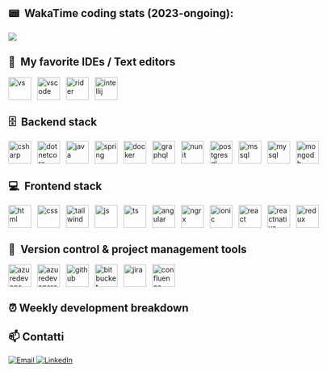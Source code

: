 ## 📟 &nbsp;WakaTime coding stats (2023-ongoing):
<image src="https://wakatime.com/share/@ShadyManu/4fbc0db6-f0b7-4edc-91b1-7f3fc1011d30.svg" />

## 🔨 &nbsp;My favorite IDEs / Text editors
<div style="display: flex; gap: 0.75rem">
<img src="https://upload.wikimedia.org/wikipedia/commons/thumb/5/59/Visual_Studio_Icon_2019.svg/2060px-Visual_Studio_Icon_2019.svg.png" alt="vs" width="45" height="45"/>
<img src="https://cdn.jsdelivr.net/gh/devicons/devicon/icons/vscode/vscode-original.svg" alt="vscode" width="45" height="45"/>
<img src="https://upload.wikimedia.org/wikipedia/commons/thumb/6/6e/JetBrains_Rider_Icon.svg/2048px-JetBrains_Rider_Icon.svg.png" alt="rider" width="45" height="45"/>
<img src="https://upload.wikimedia.org/wikipedia/commons/thumb/9/9c/IntelliJ_IDEA_Icon.svg/2048px-IntelliJ_IDEA_Icon.svg.png" alt="intellij" width="45" height="45"/>
</div>

## 🗄️ &nbsp;Backend stack
<div style="display: flex; gap: 0.75rem">
<img src="https://upload.wikimedia.org/wikipedia/commons/thumb/b/bd/Logo_C_sharp.svg/1820px-Logo_C_sharp.svg.png" alt="csharp" width="45" height="45"/>
<img src="https://upload.wikimedia.org/wikipedia/commons/thumb/e/ee/.NET_Core_Logo.svg/2048px-.NET_Core_Logo.svg.png" alt="dotnetcore" width="45" height="45"/>
<img src="https://img.icons8.com/color/512/java-coffee-cup-logo.png" alt="java" width="45" height="45"/>
<img src="https://www.svgrepo.com/show/354380/spring-icon.svg" alt="spring" width="45" height="45"/>
<img src="https://www.svgrepo.com/show/331370/docker.svg" alt="docker" width="45" height="45"/>
<img src="https://upload.wikimedia.org/wikipedia/commons/thumb/1/17/GraphQL_Logo.svg/512px-GraphQL_Logo.svg.png" alt="graphql" width="45" height="45"/>
<img src="https://www.automatetheplanet.com/wp-content/uploads/2023/04/nUnit-logo.png" alt="nunit" width="45" height="45"/>
<img src="https://upload.wikimedia.org/wikipedia/commons/thumb/2/29/Postgresql_elephant.svg/1200px-Postgresql_elephant.svg.png" alt="postgresql" width="45" height="45"/>
<img src="https://wpforms.com/wp-content/uploads/cache/integrations/a71f76c3256e4c206a4841d8eb0fed35.png" alt="mssql" width="45" height="45"/>
<img src="https://upload.wikimedia.org/wikipedia/commons/thumb/b/b2/Database-mysql.svg/1200px-Database-mysql.svg.png" alt="mysql" width="45" height="45"/>
<img src="https://svgmix.com/uploads/skillicons/5c80e9-mongodb.svg" alt="mongodb" width="45" height="45"/>
</div>

## 💻 &nbsp;Frontend stack
<div style="display: flex; gap: 0.75rem">
<img src="https://cdn.iconscout.com/icon/free/png-256/free-html-5-logo-icon-download-in-svg-png-gif-file-formats--programming-langugae-language-pack-logos-icons-1175208.png" alt="html" width="45" height="45"/>
<img src="https://upload.wikimedia.org/wikipedia/commons/6/62/CSS3_logo.svg" alt="css" width="45" height="45"/>
<img src="https://upload.wikimedia.org/wikipedia/commons/thumb/d/d5/Tailwind_CSS_Logo.svg/2560px-Tailwind_CSS_Logo.svg.png" alt="tailwind" width="45" height="45"/>
<img src="https://upload.wikimedia.org/wikipedia/commons/thumb/9/99/Unofficial_JavaScript_logo_2.svg/1200px-Unofficial_JavaScript_logo_2.svg.png" alt="js" width="45" height="45"/>
<img src="https://upload.wikimedia.org/wikipedia/commons/thumb/4/4c/Typescript_logo_2020.svg/2048px-Typescript_logo_2020.svg.png" alt="ts" width="45" height="45"/>
<img src="https://cours.marill.dev/assets/img/angular.png" alt="angular" width="45" height="45"/>
<img src="https://cdn.worldvectorlogo.com/logos/ngrx.svg" alt="ngrx" width="45" height="45"/>
<img src="https://www.svgrepo.com/show/353912/ionic-icon.svg" alt="ionic" width="45" height="45"/>
<img src="https://encrypted-tbn0.gstatic.com/images?q=tbn:ANd9GcQcR5U16C8yXgBpl7-Bc7Itjx3_LRl425zINA&s" alt="react" width="45" height="45"/>
<img src="https://lucide.dev/framework-logos/react-native.svg" alt="reactnative" width="45" height="45"/>
<img src="https://www.svgrepo.com/show/303557/redux-logo.svg" alt="redux" width="45" height="45"/>
</div>

## 💾 &nbsp;Version control & project management tools
<div style="display: flex; gap: 0.75rem">
<img src="https://cdn.iconscout.com/icon/free/png-256/free-azure-devops-technology-logo-social-media-logo-logo-company-download-svg-png-gif-flat-icon-logos-technology-logo-vol-1-pack-azure-devops-logo-icon-2944715.png" alt="azuredevops" width="45" height="45"/>
<img src="https://media2.dev.to/dynamic/image/width=1080,height=1080,fit=cover,gravity=auto,format=auto/https://dev-to-uploads.s3.amazonaws.com/uploads/articles/w287h927a1a8n0l3duq5.jpg" alt="azuredevopsrepository" width="45" height="45"/>
<img src="https://upload.wikimedia.org/wikipedia/commons/9/91/Octicons-mark-github.svg" alt="github" width="45" height="45"/>
<img src="https://cdn.worldvectorlogo.com/logos/bitbucket-icon.svg" alt="bitbucket" width="45" height="45"/>
<img src="https://cdn.worldvectorlogo.com/logos/jira-1.svg" alt="jira" width="45" height="45"/>
<img src="https://www.svgrepo.com/show/353597/confluence.svg" alt="confluence" width="45" height="45"/>
</div>

## ⏰ Weekly development breakdown
<!--START_SECTION:waka-->
<!--END_SECTION:waka-->

## 📫 Contatti
<p align="left">
  <a href="mailto:manuelraso1994@gmail.com">
    <img src="https://img.shields.io/badge/Email-D14836?style=for-the-badge&logo=gmail&logoColor=white" alt="Email"/>
  </a>
  <a href="https://www.linkedin.com/in/manuel-raso/">
    <img src="https://img.shields.io/badge/LinkedIn-0077B5?style=for-the-badge&logo=linkedin&logoColor=white" alt="LinkedIn"/>
  </a>
</p>
